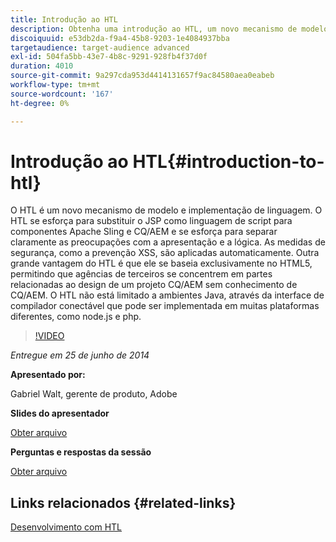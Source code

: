 ```yaml
---
title: Introdução ao HTL
description: Obtenha uma introdução ao HTL, um novo mecanismo de modelo e implementação de linguagem. O HTL se esforça para substituir o JSP como linguagem de script para componentes Apache Sling e CQ/AEM e se esforça para separar claramente as preocupações com a apresentação e a lógica.
discoiquuid: e53db2da-f9a4-45b8-9203-1e4084937bba
targetaudience: target-audience advanced
exl-id: 504fa5bb-43e7-4b8c-9291-928fb4f37d0f
duration: 4010
source-git-commit: 9a297cda953d4414131657f9ac84580aea0eabeb
workflow-type: tm+mt
source-wordcount: '167'
ht-degree: 0%

---
```


# Introdução ao HTL{#introduction-to-htl}

O HTL é um novo mecanismo de modelo e implementação de linguagem. O HTL se esforça para substituir o JSP como linguagem de script para componentes Apache Sling e CQ/AEM e se esforça para separar claramente as preocupações com a apresentação e a lógica. As medidas de segurança, como a prevenção XSS, são aplicadas automaticamente. Outra grande vantagem do HTL é que ele se baseia exclusivamente no HTML5, permitindo que agências de terceiros se concentrem em partes relacionadas ao design de um projeto CQ/AEM sem conhecimento de CQ/AEM. O HTL não está limitado a ambientes Java, através da interface de compilador conectável que pode ser implementada em muitas plataformas diferentes, como node.js e php.

>[!VIDEO](https://video.tv.adobe.com/v/19504/?quality=9)

*Entregue em 25 de junho de 2014*

**Apresentado por:**

Gabriel Walt, gerente de produto, Adobe

**Slides do apresentador**

[Obter arquivo](assets/sightly-component-development.pdf)

**Perguntas e respostas da sessão**

[Obter arquivo](assets/introduction-to-sightly-q-as.pdf)

## Links relacionados {#related-links}

[Desenvolvimento com HTL](https://docs.adobe.com/docs/en/htl/overview.html?wcmmode=disabled)

<!--
[Get back to the Overview](https://helpx.adobe.com/br/experience-manager/kt/eseminars/gems/aem-index.html)
-->
